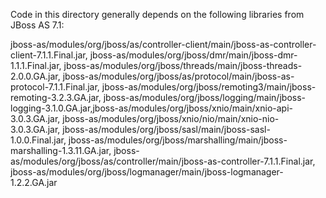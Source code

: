 Code in this directory generally depends on the following libraries from JBoss AS 7.1:

jboss-as/modules/org/jboss/as/controller-client/main/jboss-as-controller-client-7.1.1.Final.jar,
jboss-as/modules/org/jboss/dmr/main/jboss-dmr-1.1.1.Final.jar,
jboss-as/modules/org/jboss/threads/main/jboss-threads-2.0.0.GA.jar,
jboss-as/modules/org/jboss/as/protocol/main/jboss-as-protocol-7.1.1.Final.jar,
jboss-as/modules/org/jboss/remoting3/main/jboss-remoting-3.2.3.GA.jar,
jboss-as/modules/org/jboss/logging/main/jboss-logging-3.1.0.GA.jar,jboss-as/modules/org/jboss/xnio/main/xnio-api-3.0.3.GA.jar,
jboss-as/modules/org/jboss/xnio/nio/main/xnio-nio-3.0.3.GA.jar,
jboss-as/modules/org/jboss/sasl/main/jboss-sasl-1.0.0.Final.jar,
jboss-as/modules/org/jboss/marshalling/main/jboss-marshalling-1.3.11.GA.jar,
jboss-as/modules/org/jboss/as/controller/main/jboss-as-controller-7.1.1.Final.jar,
jboss-as/modules/org/jboss/logmanager/main/jboss-logmanager-1.2.2.GA.jar

